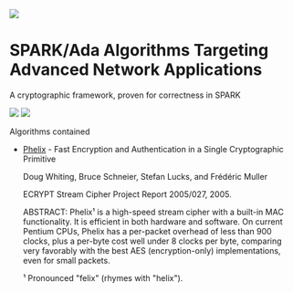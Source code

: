 ![](https://raw.githubusercontent.com/HeisenbugLtd/web-resources/master/assets/img/logo-Saatana.png)

# SPARK/Ada Algorithms Targeting Advanced Network Applications
A cryptographic framework, proven for correctness in SPARK

[![](https://github.com/HeisenbugLtd/Saatana/workflows/Build%20Linux/badge.svg)](https://github.com/HeisenbugLtd/Saatana/actions?query=event%3Apush)
[![](https://github.com/HeisenbugLtd/Saatana/workflows/Proof%20Linux/badge.svg)](https://github.com/HeisenbugLtd/Saatana/actions?query=event%3Aschedule)

Algorithms contained
- [Phelix](https://www.schneier.com/academic/archives/2005/01/phelix.html) - Fast Encryption and Authentication in a Single Cryptographic Primitive

  Doug Whiting, Bruce Schneier, Stefan Lucks, and Frédéric Muller

  ECRYPT Stream Cipher Project Report 2005/027, 2005.

  ABSTRACT: Phelix¹ is a high-speed stream cipher with a built-in MAC functionality. It is efficient in both hardware and software. On current Pentium CPUs, Phelix has a per-packet overhead of less than 900 clocks, plus a per-byte cost well under 8 clocks per byte, comparing very favorably with the best AES (encryption-only) implementations, even for small packets.

  ¹ Pronounced "felix" (rhymes with "helix").
